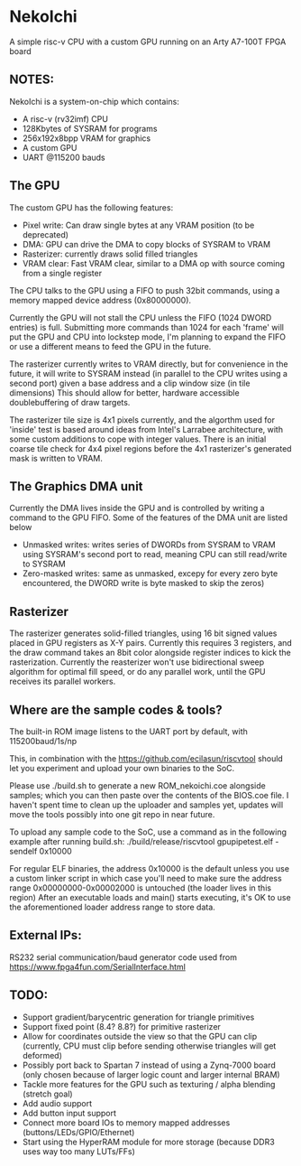 # NekoIchi
A simple risc-v CPU with a custom GPU running on an Arty A7-100T FPGA board

## NOTES:

NekoIchi is a system-on-chip which contains:
- A risc-v (rv32imf) CPU
- 128Kbytes of SYSRAM for programs
- 256x192x8bpp VRAM for graphics
- A custom GPU
- UART @115200 bauds

## The GPU
The custom GPU has the following features:
- Pixel write: Can draw single bytes at any VRAM position (to be deprecated)
- DMA: GPU can drive the DMA to copy blocks of SYSRAM to VRAM
- Rasterizer: currently draws solid filled triangles
- VRAM clear: Fast VRAM clear, similar to a DMA op with source coming from a single register

The CPU talks to the GPU using a FIFO to push 32bit commands, using a memory mapped device address (0x80000000).

Currently the GPU will not stall the CPU unless the FIFO (1024 DWORD entries) is full. Submitting more commands than 1024 for each 'frame' will put the GPU and CPU into lockstep mode, I'm planning to expand the FIFO or use a different means to feed the GPU in the future.

The rasterizer currently writes to VRAM directly, but for convenience in the future, it will write to SYSRAM instead (in parallel to the CPU writes using a second port) given a base address and a clip window size (in tile dimensions) This should allow for better, hardware accessible doublebuffering of draw targets.

The rasterizer tile size is 4x1 pixels currently, and the algorthm used for 'inside' test is based around ideas from Intel's Larrabee architecture, with some custom additions to cope with integer values. There is an initial coarse tile check for 4x4 pixel regions before the 4x1 rasterizer's generated mask is written to VRAM.

## The Graphics DMA unit
Currently the DMA lives inside the GPU and is controlled by writing a command to the GPU FIFO. Some of the features of the DMA unit are listed below
- Unmasked writes: writes series of DWORDs from SYSRAM to VRAM using SYSRAM's second port to read, meaning CPU can still read/write to SYSRAM
- Zero-masked writes: same as unmasked, excepy for every zero byte encountered, the DWORD write is byte masked to skip the zeros)

## Rasterizer
The rasterizer generates solid-filled triangles, using 16 bit signed values placed in GPU registers as X-Y pairs. Currently this requires 3 registers, and the draw command takes an 8bit color alongside register indices to kick the rasterization.
Currently the reasterizer won't use bidirectional sweep algorithm for optimal fill speed, or do any parallel work, until the GPU receives its parallel workers.

## Where are the sample codes & tools?

The built-in ROM image listens to the UART port by default, with 115200baud/1s/np

This, in combination with the https://github.com/ecilasun/riscvtool should let you experiment and upload your own binaries to the SoC.

Please use ./build.sh to generate a new ROM_nekoichi.coe alongside samples; which you can then paste over the contents of the BIOS.coe file. I haven't spent time to clean up the uploader and samples yet, updates will move the tools possibly into one git repo in near future.

To upload any sample code to the SoC, use a command as in the following example after running build.sh:
./build/release/riscvtool gpupipetest.elf -sendelf 0x10000

For regular ELF binaries, the address 0x10000 is the default unless you use a custom linker script in which case you'll need to make sure the address range 0x00000000-0x00002000 is untouched (the loader lives in this region)
After an executable loads and main() starts executing, it's OK to use the aforementioned loader address range to store data.

## External IPs:

RS232 serial communication/baud generator code used from https://www.fpga4fun.com/SerialInterface.html

## TODO:

- Support gradient/barycentric generation for triangle primitives
- Support fixed point (8.4? 8.8?) for primitive rasterizer
- Allow for coordinates outside the view so that the GPU can clip (currently, CPU must clip before sending otherwise triangles will get deformed)
- Possibly port back to Spartan 7 instead of using a Zynq-7000 board (only chosen because of larger logic count and larger internal BRAM)
- Tackle more features for the GPU such as texturing / alpha blending (stretch goal)
- Add audio support
- Add button input support
- Connect more board IOs to memory mapped addresses (buttons/LEDs/GPIO/Ethernet)
- Start using the HyperRAM module for more storage (because DDR3 uses way too many LUTs/FFs)
